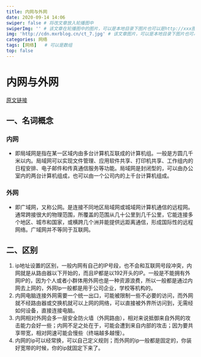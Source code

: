 ```yaml
---
title: 内网与外网
date: 2020-09-14 14:06
swiper: false # 将改文章放入轮播图中
swiperImg: '' # 该文章在轮播图中的图片，可以是本地目录下图片也可以是http://xxx图片
img: 'http://cdn.mxrblog.cn/ct_7.jpg' # 该文章图片，可以是本地目录下图片也可以是http://xxx图片
categories: 网络
tags: [网络]   # 可以是数组
top: false
---
```


# 内网与外网

[原文链接](https://zhuanlan.zhihu.com/p/147282153)

## 一、名词概念

### 内网

<!--more-->

- 即局域网是指在某一区域内由多台计算机互联成的计算机组。一般是方圆几千米以内。局域网可以实现文件管理、应用软件共享、打印机共享、工作组内的日程安排、电子邮件和传真通信服务等功能。局域网是封闭型的，可以由办公室内的两台计算机组成，也可以由一个公司内的上千台计算机组成。

### 外网

- 即广域网，又称公网。是连接不同地区局域网或城域网计算机通信的远程网。通常跨接很大的物理范围，所覆盖的范围从几十公里到几千公里，它能连接多个地区、城市和国家，或横跨几个洲并能提供远距离通信，形成国际性的远程网络。广域网并不等同于互联网。



## 二、区别

1. ip地址设置的区别，一般内网有自己的IP号段，也不会和互联网号段冲突，内网就是从路由器以下开始的，而且IP都是以192开头的IP。一般是不能拥有外网IP的，因为个人或者小群体用外网也是一种资源浪费，所以一般都是通过内网去上网的，外网Ip一般都是用于公司企业，学校等机构的。
2. 内网电脑连接外网需要一个统一出口，可能被限制一些不必要的访问，而外网就不经路由器或交换机就可以上网的网络，可以直接被外界所访问到，无需经如何设备，直接连接电脑。
3. 内网相对外网会多一层安全防火墙（外网路由），相对来说抵御来自外网的攻击能力会好一些；内网不足之处在于，可能会遭到来自内部的攻击；因为要共享带宽，相对网速可能会慢些（终端越多越慢）。
4. 内网的ip可以经常换，可以自己定义规则；而外网的ip一般都是固定的，你装好宽带的时候，你的ip就固定下来了。
